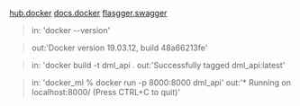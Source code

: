 [hub.docker](https://hub.docker.com/)
[docs.docker](https://docs.docker.com/engine/reference/commandline/docker/)
[flasgger.swagger](https://github.com/flasgger/flasgger)

> in: 'docker --version'

> out:'Docker version 19.03.12, build 48a66213fe'


> in: 'docker build -t dml_api .
> out:'Successfully tagged dml_api:latest'

> in: 'docker_ml % docker run -p 8000:8000 dml_api'
> out:'* Running on localhost:8000/ (Press CTRL+C to quit)'

